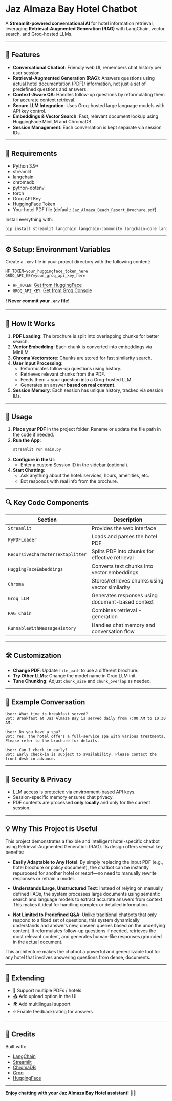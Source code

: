 # Jaz Almaza Bay Hotel Chatbot

A **Streamlit-powered conversational AI** for hotel information retrieval, leveraging **Retrieval-Augmented Generation (RAG)** with LangChain, vector search, and Groq-hosted LLMs.

---

## 🌟 Features

- **Conversational Chatbot**: Friendly web UI, remembers chat history per user session.
- **Retrieval-Augmented Generation (RAG)**: Answers questions using actual hotel documentation (PDF)/ information, not just a set of predefined questions and answers.
- **Context-Aware QA**: Handles follow-up questions by reformulating them for accurate context retrieval.
- **Secure LLM Integration**: Uses Groq-hosted large language models with API key control.
- **Embeddings & Vector Search**: Fast, relevant document lookup using HuggingFace MiniLM and ChromaDB.
- **Session Management**: Each conversation is kept separate via session IDs.

---

## 🧰 Requirements

- Python 3.9+
- streamlit
- langchain
- chromadb
- python-dotenv
- torch
- Groq API Key
- HuggingFace Token
- Your hotel PDF file (default: `Jaz_Almaza_Beach_Resort_Brochure.pdf`)

Install everything with:

```bash
pip install streamlit langchain langchain-community langchain-core langchain-huggingface langchain-groq chromadb python-dotenv torch
```

---

## ⚙️ Setup: Environment Variables

Create a `.env` file in your project directory with the following content:

```
HF_TOKEN=your_huggingface_token_here
GROQ_API_KEY=your_groq_api_key_here
```

- `HF_TOKEN`: [Get from HuggingFace](https://huggingface.co/settings/tokens)
- `GROQ_API_KEY`: [Get from Groq Console](https://console.groq.com/)

❗ **Never commit your `.env` file!**

---

## 🧠 How It Works

1. **PDF Loading**: The brochure is split into overlapping chunks for better search.
2. **Vector Embedding**: Each chunk is converted into embeddings via MiniLM.
3. **Chroma Vectorstore**: Chunks are stored for fast similarity search.
4. **User Input Processing**:
   - Reformulates follow-up questions using history.
   - Retrieves relevant chunks from the PDF.
   - Feeds them + your question into a Groq-hosted LLM.
   - Generates an answer **based on real content**.
5. **Session Memory**: Each session has unique history, tracked via session IDs.

---

## 🚀 Usage

1. **Place your PDF** in the project folder. Rename or update the file path in the code if needed.
2. **Run the App**:
   ```bash
   streamlit run main.py
   ```
3. **Configure in the UI**:
   - Enter a custom Session ID in the sidebar (optional).
4. **Start Chatting**:
   - Ask anything about the hotel: services, hours, amenities, etc.
   - Bot responds with real info from the brochure.

---

## 🔍 Key Code Components

| Section                    | Description                                                |
|---------------------------|------------------------------------------------------------|
| `Streamlit`               | Provides the web interface                                 |
| `PyPDFLoader`             | Loads and parses the hotel PDF                             |
| `RecursiveCharacterTextSplitter` | Splits PDF into chunks for effective retrieval          |
| `HuggingFaceEmbeddings`   | Converts text chunks into vector embeddings                |
| `Chroma`                  | Stores/retrieves chunks using vector similarity            |
| `Groq LLM`                | Generates responses using document-based context           |
| `RAG Chain`               | Combines retrieval + generation                            |
| `RunnableWithMessageHistory` | Handles chat memory and conversation flow              |

---

## 🛠️ Customization

- **Change PDF**: Update `file_path` to use a different brochure.
- **Try Other LLMs**: Change the model name in Groq LLM init.
- **Tune Chunking**: Adjust `chunk_size` and `chunk_overlap` as needed.

---

## 💬 Example Conversation

```
User: What time is breakfast served?
Bot: Breakfast at Jaz Almaza Bay is served daily from 7:00 AM to 10:30 AM.

User: Do you have a spa?
Bot: Yes, the hotel offers a full-service spa with various treatments. Please refer to the brochure for details.

User: Can I check in early?
Bot: Early check-in is subject to availability. Please contact the front desk in advance.
```

---

## 🔐 Security & Privacy

- LLM access is protected via environment-based API keys.
- Session-specific memory ensures chat privacy.
- PDF contents are processed **only locally** and only for the current session.

---


## 💡 Why This Project is Useful

This project demonstrates a flexible and intelligent hotel-specific chatbot using Retrieval-Augmented Generation (RAG). Its design offers several key benefits:

- **Easily Adaptable to Any Hotel**: By simply replacing the input PDF (e.g., hotel brochure or policy document), the chatbot can be instantly repurposed for another hotel or resort—no need to manually rewrite responses or retrain a model.

- **Understands Large, Unstructured Text**: Instead of relying on manually defined FAQs, the system processes large documents using semantic search and language models to extract accurate answers from context. This makes it ideal for handling complex or detailed information.

- **Not Limited to Predefined Q&A**: Unlike traditional chatbots that only respond to a fixed set of questions, this system dynamically understands and answers new, unseen queries based on the underlying content. It reformulates follow-up questions if needed, retrieves the most relevant content, and generates human-like responses grounded in the actual document.

This architecture makes the chatbot a powerful and generalizable tool for any hotel that involves answering questions from dense, documents.

---

## 🔧 Extending

- 📄 Support multiple PDFs / hotels
- 📤 Add upload option in the UI
- 🌍 Add multilingual support
- ⭐ Enable feedback/rating for answers

---

## 🧾 Credits

Built with:
- [LangChain](https://www.langchain.com/)
- [Streamlit](https://streamlit.io/)
- [ChromaDB](https://www.trychroma.com/)
- [Groq](https://groq.com/)
- [HuggingFace](https://huggingface.co/)

---

**Enjoy chatting with your Jaz Almaza Bay Hotel assistant! 🏨🤖**

